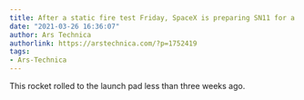 ```yaml
---
title: After a static fire test Friday, SpaceX is preparing SN11 for a same-day launch
date: "2021-03-26 16:36:07"
author: Ars Technica
authorlink: https://arstechnica.com/?p=1752419
tags:
- Ars-Technica
---
```

This rocket rolled to the launch pad less than three weeks ago. 